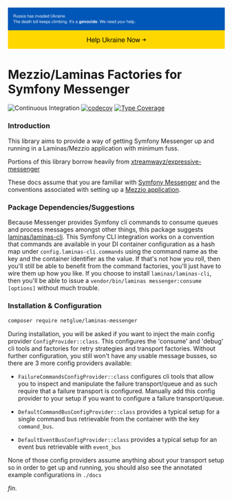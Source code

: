 [![Stand With Ukraine](https://raw.githubusercontent.com/vshymanskyy/StandWithUkraine/main/banner2-direct.svg)](https://vshymanskyy.github.io/StandWithUkraine)

# Mezzio/Laminas Factories for Symfony Messenger

![Continuous Integration](https://github.com/netglue/laminas-messenger/workflows/Continuous%20Integration/badge.svg)
[![codecov](https://codecov.io/gh/netglue/laminas-messenger/branch/main/graph/badge.svg)](https://codecov.io/gh/netglue/laminas-messenger)
[![Type Coverage](https://shepherd.dev/github/netglue/laminas-messenger/coverage.svg)](https://shepherd.dev/github/netglue/laminas-messenger)
### Introduction

This library aims to provide a way of getting Symfony Messenger up and running in a Laminas/Mezzio application with minimum fuss.

Portions of this library borrow heavily from [xtreamwayz/expressive-messenger](https://github.com/xtreamwayz/expressive-messenger)

These docs assume that you are familiar with [Symfony Messenger](https://symfony.com/doc/current/messenger.html) and the conventions associated with setting up a [Mezzio application](https://docs.mezzio.dev/mezzio/).

### Package Dependencies/Suggestions

Because Messenger provides Symfony cli commands to consume queues and process messages amongst other things, this package suggests [laminas/laminas-cli](https://github.com/laminas/laminas-cli). This Symfony CLI integration works on a convention that commands are available in your DI container configuration as a hash map under `config.laminas-cli.commands` using the command name as the key and the container identifier as the value. If that's not how you roll, then you'll still be able to benefit from the command factories, you'll just have to wire them up how you like. If you choose to install `laminas/laminas-cli`, then you'll be able to issue a `vendor/bin/laminas messenger:consume [options]` without much trouble. 

### Installation & Configuration

```bash
composer require netglue/laminas-messenger
```

During installation, you will be asked if you want to inject the main config provider `ConfigProvider::class`. This
configures the 'consume' and 'debug' cli tools and factories for retry strategies and transport factories.
Without further configuration, you still won't have any usable message busses, so there are 3 more config providers
available:

- `FailureCommandsConfigProvider::class` configures cli tools that allow you to inspect and manipulate the failure
  transport/queue and as such require that a failure transport is configured. Manually add this config provider to your
  setup if you want to configure a failure transport/queue.
  
- `DefaultCommandBusConfigProvider::class` provides a typical setup for a single command bus retrievable from the
  container with the key `command_bus`.
  
- `DefaultEventBusConfigProvider::class` provides a typical setup for an event bus retrievable with `event_bus`

None of those config providers assume anything about your transport setup so in order to get up and running, you should
also see the annotated example configurations in `./docs`

_fin._
